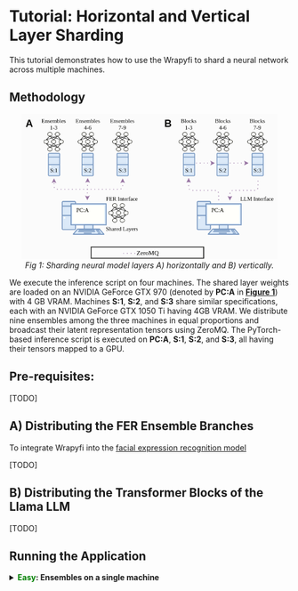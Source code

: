 # Tutorial: Horizontal and Vertical Layer Sharding


This tutorial demonstrates how to use the Wrapyfi to shard a neural network across multiple machines. 

## Methodology

<p align="center">
  <a id="figure-1"></a>
  <img width="460" src="https://raw.githubusercontent.com/fabawi/wrapyfi/main/assets/tutorials/wrapyfi_hri_ex3-2.png">
  <br>
  <em>Fig 1: Sharding neural model layers A) horizontally and B) vertically.</em>
</p>


We execute the inference script on four machines. The shared layer weights are loaded on an NVIDIA GeForce GTX 970 (denoted by **PC:A** in [**Figure 1**](#figure-1)) with 4 GB VRAM. Machines **S:1**, **S:2**, and **S:3** share similar specifications, each with an NVIDIA GeForce GTX 1050 Ti having 4GB VRAM. 
We distribute nine ensembles among the three machines in equal proportions and broadcast their latent representation tensors using ZeroMQ. The PyTorch-based inference script is executed on **PC:A**, **S:1**, **S:2**, and **S:3**, all having their tensors mapped to a GPU. 

## Pre-requisites:
[TODO]

## A) Distributing the FER Ensemble Branches

To integrate Wrapyfi into the [facial expression recognition model](https://github.com/siqueira-hc/Efficient-Facial-Feature-Learning-with-Wide-Ensemble-based-Convolutional-Neural-Networks)

[TODO]

## B) Distributing the Transformer Blocks of the Llama LLM

[TODO]

## Running the Application

<details>

  <summary><b><font color="green">Easy</font>: Ensembles on a single machine</b></summary>

  [TODO]
</details>